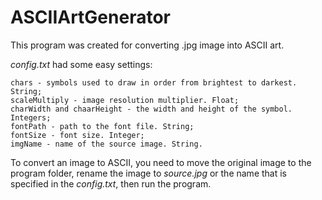 # ASCIIArtGenerator
This program was created for converting .jpg image into ASCII art.

_config.txt_ had some easy settings:

```
chars - symbols used to draw in order from brightest to darkest. String;
scaleMultiply - image resolution multiplier. Float;
charWidth and chaarHeight - the width and height of the symbol. Integers;
fontPath - path to the font file. String;
fontSize - font size. Integer;
imgName - name of the source image. String.
```
To convert an image to ASCII, you need to move the original image to the program folder, rename the image to _source.jpg_ or the name that is specified in the _config.txt_, then run the program.
